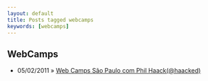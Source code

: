 ```yaml
---
layout: default
title: Posts tagged webcamps
keywords: [webcamps]
---
```

<h2 class="category">WebCamps</h2>
<ul class="posts">
<li>
<p>
<span class="date">05/02/2011</span> &raquo; 
<a href="/blog/web-camps-sao-paulo-com-phil-haackhaacked">Web Camps São Paulo com Phil Haack(@haacked)</a>
</p>
</li> 
</ul>
